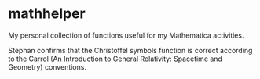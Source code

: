 mathhelper
==========

My personal collection of functions useful for my Mathematica activities.


Stephan confirms that the Christoffel symbols function is correct according to the Carrol (An Introduction to General Relativity: Spacetime and Geometry) conventions.
